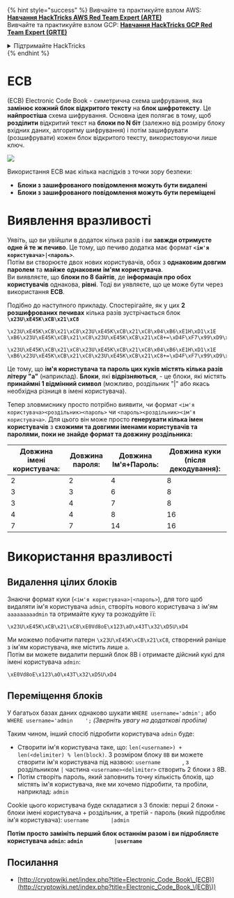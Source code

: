 {% hint style="success" %}
Вивчайте та практикуйте взлом AWS: <img src="/.gitbook/assets/arte.png" alt="" data-size="line">[**Навчання HackTricks AWS Red Team Expert (ARTE)**](https://training.hacktricks.xyz/courses/arte)<img src="/.gitbook/assets/arte.png" alt="" data-size="line">\
Вивчайте та практикуйте взлом GCP: <img src="/.gitbook/assets/grte.png" alt="" data-size="line">[**Навчання HackTricks GCP Red Team Expert (GRTE)**<img src="/.gitbook/assets/grte.png" alt="" data-size="line">](https://training.hacktricks.xyz/courses/grte)

<details>

<summary>Підтримайте HackTricks</summary>

* Перевірте [**плани підписки**](https://github.com/sponsors/carlospolop)!
* **Приєднуйтесь до** 💬 [**групи Discord**](https://discord.gg/hRep4RUj7f) або [**групи Telegram**](https://t.me/peass) або **слідкуйте** за нами на **Twitter** 🐦 [**@hacktricks\_live**](https://twitter.com/hacktricks\_live)**.**
* **Поширюйте хакерські трюки, надсилаючи PR до** [**HackTricks**](https://github.com/carlospolop/hacktricks) та [**HackTricks Cloud**](https://github.com/carlospolop/hacktricks-cloud) репозиторіїв на GitHub.

</details>
{% endhint %}


# ECB

(ECB) Electronic Code Book - симетрична схема шифрування, яка **замінює кожний блок відкритого тексту** на **блок шифротексту**. Це **найпростіша** схема шифрування. Основна ідея полягає в тому, щоб **розділити** відкритий текст на **блоки по N біт** (залежно від розміру блоку вхідних даних, алгоритму шифрування) і потім зашифрувати (розшифрувати) кожен блок відкритого тексту, використовуючи лише ключ.

![](https://upload.wikimedia.org/wikipedia/commons/thumb/e/e6/ECB_decryption.svg/601px-ECB_decryption.svg.png)

Використання ECB має кілька наслідків з точки зору безпеки:

* **Блоки з зашифрованого повідомлення можуть бути видалені**
* **Блоки з зашифрованого повідомлення можуть бути переміщені**

# Виявлення вразливості

Уявіть, що ви увійшли в додаток кілька разів і ви **завжди отримуєте одне й те ж печиво**. Це тому, що печиво додатка має формат **`<ім'я користувача>|<пароль>`**.\
Потім ви створюєте двох нових користувачів, обох з **однаковим довгим паролем** та **майже** **однаковим** **ім'ям користувача**.\
Ви виявляєте, що **блоки по 8 байтів**, де **інформація про обох користувачів** однакова, **рівні**. Тоді ви уявляєте, що це може бути через використання **ECB**.

Подібно до наступного прикладу. Спостерігайте, як у цих **2 розшифрованих печивах** кілька разів зустрічається блок **`\x23U\xE45K\xCB\x21\xC8`**
```
\x23U\xE45K\xCB\x21\xC8\x23U\xE45K\xCB\x21\xC8\x04\xB6\xE1H\xD1\x1E \xB6\x23U\xE45K\xCB\x21\xC8\x23U\xE45K\xCB\x21\xC8+=\xD4F\xF7\x99\xD9\xA9

\x23U\xE45K\xCB\x21\xC8\x23U\xE45K\xCB\x21\xC8\x04\xB6\xE1H\xD1\x1E \xB6\x23U\xE45K\xCB\x21\xC8\x23U\xE45K\xCB\x21\xC8+=\xD4F\xF7\x99\xD9\xA9
```
Це тому, що **ім'я користувача та пароль цих куків містять кілька разів літеру "a"** (наприклад). **Блоки**, які **відрізняються**, - це блоки, які містять **принаймні 1 відмінний символ** (можливо, роздільник "|" або якась необхідна різниця в імені користувача).

Тепер зловмиснику просто потрібно виявити, чи формат `<ім'я користувача><роздільник><пароль>` чи `<пароль><роздільник><ім'я користувача>`. Для цього він може просто **генерувати кілька імен користувачів** з **схожими та довгими іменами користувачів та паролями, поки не знайде формат та довжину роздільника:**

| Довжина імені користувача: | Довжина пароля: | Довжина Ім'я+Пароль: | Довжина куки (після декодування): |
| ---------------- | ---------------- | ------------------------- | --------------------------------- |
| 2                | 2                | 4                         | 8                                 |
| 3                | 3                | 6                         | 8                                 |
| 3                | 4                | 7                         | 8                                 |
| 4                | 4                | 8                         | 16                                |
| 7                | 7                | 14                        | 16                                |

# Використання вразливості

## Видалення цілих блоків

Знаючи формат куки (`<ім'я користувача>|<пароль>`), для того щоб видаляти ім'я користувача `admin`, створіть нового користувача з ім'ям `aaaaaaaaadmin` та отримайте куку та розкодуйте її:
```
\x23U\xE45K\xCB\x21\xC8\xE0Vd8oE\x123\aO\x43T\x32\xD5U\xD4
```
Ми можемо побачити патерн `\x23U\xE45K\xCB\x21\xC8`, створений раніше з ім'ям користувача, яке містить лише `a`.\
Потім ви можете видалити перший блок 8B і отримаєте дійсний кукі для імені користувача `admin`:
```
\xE0Vd8oE\x123\aO\x43T\x32\xD5U\xD4
```
## Переміщення блоків

У багатьох базах даних однаково шукати `WHERE username='admin';` або `WHERE username='admin    ';` _(Зверніть увагу на додаткові пробіли)_

Таким чином, інший спосіб підробити користувача `admin` буде:

* Створити ім'я користувача таке, що: `len(<username>) + len(<delimiter) % len(block)`. З розміром блоку `8B` ви можете створити ім'я користувача під назвою: `username       `, з роздільником `|` частина `<username><delimiter>` створить 2 блоки з 8B.
* Потім створіть пароль, який заповнить точну кількість блоків, що містять ім'я користувача, яке ми хочемо підробити, та пробіли, наприклад: `admin   `

Cookie цього користувача буде складатися з 3 блоків: перші 2 блоки - блоки імені користувача + роздільник, а третій - пароль (який підробляє ім'я користувача): `username       |admin   `

**Потім просто замініть перший блок останнім разом і ви підробляєте користувача `admin`: `admin          |username`**

## Посилання

* [http://cryptowiki.net/index.php?title=Electronic_Code_Book\_(ECB)](http://cryptowiki.net/index.php?title=Electronic_Code_Book_\(ECB\))

